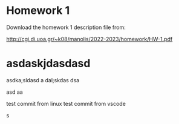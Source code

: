 # Homework 1

Download the homework 1 description file from:

http://cgi.di.uoa.gr/~k08/manolis/2022-2023/homework/HW-1.pdf

# asdaskjdasdasd

asdka;sldasd
a
dal;skdas
dsa

asd
aa

test commit from linux
test commit from vscode

s
